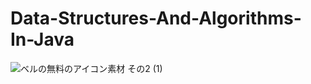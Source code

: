 # Data-Structures-And-Algorithms-In-Java
![ベルの無料のアイコン素材 その2 (1)](https://github.com/user-attachments/assets/efc9792f-d2d5-4907-ab17-ca8a68dc1904)



